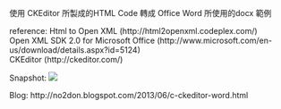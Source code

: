 <p>
使用 CKEditor 所製成的HTML Code 轉成 Office Word 所使用的docx 範例
</p>

<p>
reference:
Html to Open XML (http://html2openxml.codeplex.com/) <br />
Open XML SDK 2.0 for Microsoft Office (http://www.microsoft.com/en-us/download/details.aspx?id=5124) <br />
CKEditor (http://ckeditor.com/) <br />
</p>
<p>
Snapshot:
<img src='http://lh4.ggpht.com/-ZjYBfYfkB5I/Uawm06kYwcI/AAAAAAAAFBU/Adrr0ciCjTo/2013-06-03_125553_thumb%25255B1%25255D.jpg?imgmax=400' />
</p>

<p>
Blog:
http://no2don.blogspot.com/2013/06/c-ckeditor-word.html
</p>
